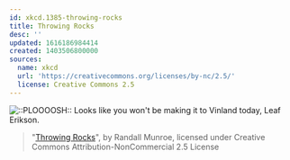 ```yaml
---
id: xkcd.1385-throwing-rocks
title: Throwing Rocks
desc: ''
updated: 1616186984414
created: 1403506800000
sources:
  name: xkcd
  url: 'https://creativecommons.org/licenses/by-nc/2.5/'
  license: Creative Commons 2.5
---
```

![::PLOOOOSH:: Looks like you won't be making it to Vinland today, Leaf Erikson.](https://imgs.xkcd.com/comics/throwing_rocks.png)
> "[Throwing Rocks](https://xkcd.com/1385/)", by Randall Munroe, licensed under Creative Commons Attribution-NonCommercial 2.5 License
